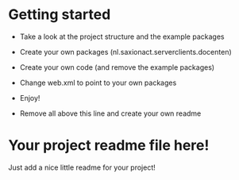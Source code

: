 Getting started
================
- Take a look at the project structure and the example packages
- Create your own packages (nl.saxionact.serverclients.docenten)
- Create your own code (and remove the example packages)
- Change web.xml to point to your own packages
- Enjoy!

- Remove all above this line and create your own readme


Your project readme file here!
==============================

Just add a nice little readme for your project!
